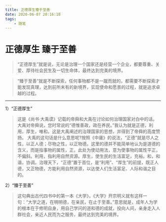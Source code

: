 ```yaml
---
title: 正德厚生臻于至善
date: 2020-06-07 20:16:18
tags:
    - 随笔
---
```


# 正德厚生 臻于至善
>“正德厚生”就是说，无论是治理一个国家还是经营一个企业，都要尊重、关爱、厚待社会民生及一切生命体，最终达到完美的境界。​

>“臻于至善”就是不断探索，任何事物都不是一蹴而就的，都需要不断探索才能发现真理，达到前所未有的新境界，实现使命和愿景的过程，就是追求卓越的过程。

<!--more-->

***

1）“正德厚生”
>这是《尚书·大禹谟》记载的帝舜和大禹在讨论如何治理国家对白中的话。大禹对帝舜说，您时常说的“德惟善政，政在养民。”我认为就是正德，利用，厚生，唯和。这是大禹阐述的治理国家的思想，并得到了帝舜的高度赞扬。
大禹的这句话是什么意思呢?按照《中庸》的说法，“正德”就是尽人之性，以正人德；尽物之性，以正物德。这里的德并不能简单地认为是道德的含义，而是指事物的属性，正，此处为使动用法，意为使事物的属性平正，不偏斜。利用，指利用自然资源。厚生，使生民的生活富足，充裕。和，和谐，协调。治理天下，“正德”置于首位，是“利用”、“厚生”的前提，既正人德，又正物德，方能利用自然资源，以达使人们生活富足、人际和谐之目的。

2）“臻于至善”
>这句典出古代四书中的第一本《大学》，《大学》开宗明义就有这样一句：“大学之道，在明明德，在亲民，在止于至善。”意思就是，成年人为学的根本在于修明自身，用自己学问的道和德的成就，投向人间，亲身走入人群社会，亲近人民而为之服务，最终达到完美的境界。

